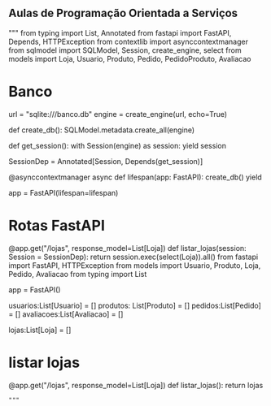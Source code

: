 ## Aulas de Programação Orientada a Serviços



 """
    from typing import List, Annotated
from fastapi import FastAPI, Depends, HTTPException
from contextlib import asynccontextmanager
from sqlmodel import SQLModel, Session, create_engine, select
from models import Loja, Usuario, Produto, Pedido, PedidoProduto, Avaliacao

# Banco
url = "sqlite:///banco.db"
engine = create_engine(url, echo=True)

def create_db():
    SQLModel.metadata.create_all(engine)

def get_session():
    with Session(engine) as session:
        yield session

SessionDep = Annotated[Session, Depends(get_session)]

@asynccontextmanager
async def lifespan(app: FastAPI):
    create_db()
    yield

app = FastAPI(lifespan=lifespan)

# Rotas FastAPI
@app.get("/lojas", response_model=List[Loja])
def listar_lojas(session: Session = SessionDep):
    return session.exec(select(Loja)).all()
from fastapi import FastAPI, HTTPException
from models import Usuario, Produto, Loja, Pedido, Avaliacao
from typing import List

app = FastAPI()

usuarios:List[Usuario] = []
produtos: List[Produto] = []
pedidos:List[Pedido] = []
avaliacoes:List[Avaliacao] = []

lojas:List[Loja] = []


# listar lojas
@app.get("/lojas", response_model=List[Loja])
def listar_lojas():
    return lojas
    
    """
